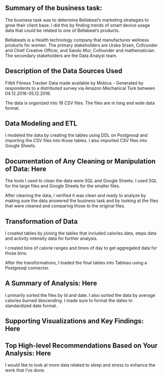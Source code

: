 ## Summary of the business task:

The business task was to determine Bellabeat’s marketing strategies to grow their client base. I did this by finding trends of smart device usage data that could be related to one of Bellabeat’s products.

Bellabeats is a Health technology company that manufactures wellness products for women. 
The primary stakeholders are Urska Srsen, Cofounder and Chief Creative Officer, and Sando Mur, Cofounder and mathematician. The secondary stakeholders are the Data Analyst team.

## Description of the Data Sources Used

Fitbit Fitness Tracker Data made available by Mobius - Generated by respondents to a distributed survey via Amazon Mechanical Turk between 04.12.2016-05.12.2016.

The data is organized into 18 CSV files. The files are in long and wide data format. 

## Data Modeling and ETL

I modeled the data by creating the tables using DDL on Postgresql and importing the CSV files into those tables. I also imported CSV files into Google Sheets.

## Documentation of Any Cleaning or Manipulation of Data:  Here

The tools I used to clean the data were SQL and Google Sheets. I used SQL for the large files and Google Sheets for the smaller files.

After cleaning the data, I verified it was clean and ready to analyze by making sure the data answered the business task and by looking at the files that were cleaned and comparing those to the original files. 

## Transformation of Data

I created tables by joining the tables that included calories data, steps data and activity intensity data for further analysis. 

I created bins of calorie ranges and times of day to get aggregated data for those bins.

After the transformations, I loaded the final tables into Tableau using a Postgresql connector.

## A Summary of Analysis: Here

I primarily sorted the files by Id and date. I also sorted the data by average calories burned descending. I made sure to format the dates to standardized date format. 

## Supporting Visualizations and Key Findings: Here

## Top High-level Recommendations Based on Your Analysis: Here

I would like to look at more data related to sleep and stress to enhance the work that I’ve done. 
